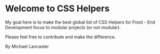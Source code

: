 Welcome to CSS Helpers
===========

My goal here is to make the best global list of CSS Helpers for Front - End Development focus to modular projects (or not modular).

Please feel free to contribute and make the difference.

By Michael Lancaster
